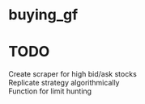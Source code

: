 # buying_gf


# TODO
Create scraper for high bid/ask stocks  
Replicate strategy algorithmically  
  Function for limit hunting
  
